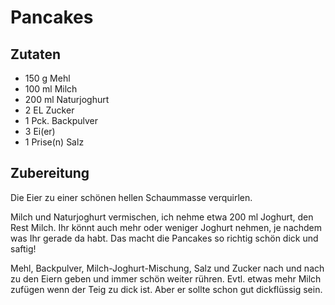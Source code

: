 # Pancakes

## Zutaten

- 150 g	Mehl
- 100 ml	Milch
- 200 ml	Naturjoghurt
- 2 EL	Zucker
- 1 Pck.	Backpulver
- 3	Ei(er)
- 1 Prise(n)	Salz

## Zubereitung

Die Eier zu einer schönen hellen Schaummasse verquirlen.

Milch und Naturjoghurt vermischen, ich nehme etwa 200 ml Joghurt, den Rest Milch. Ihr könnt auch mehr oder weniger Joghurt nehmen, je nachdem was Ihr gerade da habt. Das macht die Pancakes so richtig schön dick und saftig!

Mehl, Backpulver, Milch-Joghurt-Mischung, Salz und Zucker nach und nach zu den Eiern geben und immer schön weiter rühren. Evtl. etwas mehr Milch zufügen wenn der Teig zu dick ist. Aber er sollte schon gut dickflüssig sein.


